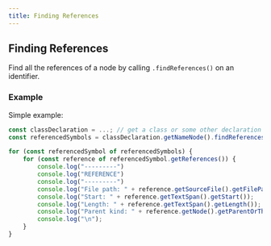 ```yaml
---
title: Finding References
---
```


## Finding References

Find all the references of a node by calling `.findReferences()` on an identifier.

### Example

Simple example:

```ts
const classDeclaration = ...; // get a class or some other declaration somehow
const referencedSymbols = classDeclaration.getNameNode().findReferences();

for (const referencedSymbol of referencedSymbols) {
    for (const reference of referencedSymbol.getReferences()) {
        console.log("---------")
        console.log("REFERENCE")
        console.log("---------")
        console.log("File path: " + reference.getSourceFile().getFilePath());
        console.log("Start: " + reference.getTextSpan().getStart());
        console.log("Length: " + reference.getTextSpan().getLength());
        console.log("Parent kind: " + reference.getNode().getParentOrThrow().getKindName());
        console.log("\n");
    }
}
```
